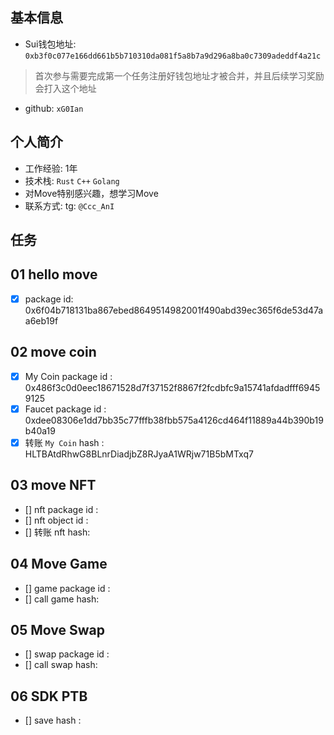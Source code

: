 ## 基本信息
- Sui钱包地址: `0xb3f0c077e166dd661b5b710310da081f5a8b7a9d296a8ba0c7309adeddf4a21c`
> 首次参与需要完成第一个任务注册好钱包地址才被合并，并且后续学习奖励会打入这个地址
- github: `xG0Ian`

## 个人简介
- 工作经验: 1年
- 技术栈: `Rust` `C++` `Golang`
- 对Move特别感兴趣，想学习Move
- 联系方式: tg: `@Ccc_AnI` 

## 任务

##   01 hello move  
- [x] package id: 0x6f04b718131ba867ebed8649514982001f490abd39ec365f6de53d47aa6eb19f

##   02 move coin
- [x] My Coin package id : 0x486f3c0d0eec18671528d7f37152f8867f2fcdbfc9a15741afdadfff69459125
- [x] Faucet package id : 0xdee08306e1dd7bb35c77fffb38fbb575a4126cd464f11889a44b390b19b40a19
- [x] 转账 `My Coin` hash : HLTBAtdRhwG8BLnrDiadjbZ8RJyaA1WRjw71B5bMTxq7

##   03 move NFT
- [] nft package id :
- [] nft object id : 
- [] 转账 nft  hash:

##   04 Move Game
- [] game package id :
- [] call game hash:

##   05 Move Swap
- [] swap package id :
- [] call swap hash:

##   06 SDK PTB
- [] save hash :
